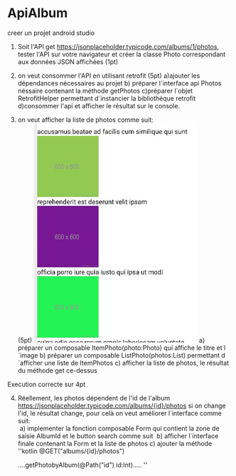 # ApiAlbum
creer un projet android studio 
1) Soit l'API get https://jsonplaceholder.typicode.com/albums/1/photos, tester l'API sur votre navigateur et créer la classe Photo correspondant aux données JSON affichées (1pt)
2) on veut consommer l'API en utilisant retrofit (5pt)
    a)ajouter les dépendances nécessaires au projet
    b) préparer l´interface api Photos néssaire contenant la méthode getPhotos 
    c)préparer l´objet RetrofitHelper permettant d´instancier la bibliothéque retrofit
    d)consommer l'api et afficher le résultat sur le console.
 
 3) on veut afficher la liste de photos comme suit:<br/> (5pt)
    <img src="https://github.com/mouniraz/ApiAlbum/blob/main/ds.JPG" heigt="250"/>
     a) préparer un composable ItemPhoto(photo:Photo) qui affiche le titre et l´image 
     b) préparer un composable ListPhoto(photos:List<Photo>) permettant d´afficher une liste de ItemPhotos
     c) afficher la liste de photos, le résultat du méthode get ce-dessus 
    
  Execution correcte sur 4pt
    
  4) Réellement, les photos dépendent de l'id de l'album 
    https://jsonplaceholder.typicode.com/albums/{id}/photos
    si on change l'id, le résultat change, pour celà on veut améliorer l´interface comme suit:<br/>
    <img src="" height="200"/>
    a) implementer la fonction composable Form qui contient la zone de saisie AlbumId et le button search comme suit 
    <img src="" />
    b) afficher l´interface finale contenant la Form et la liste de photos
    c) ajouter la méthode 
       ''kotlin
    @GET("albums/{id}/photos")

        ....getPhotobyAlbum(@Path("id") id:Int).....
    ''
